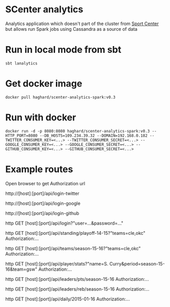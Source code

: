 SCenter analytics
================
Analytics application which doesn't part of the cluster from [Sport Center](https://github.com/haghard/sport-center) but allows run Spark jobs using Cassandra as a source of data

Run in local mode from sbt
=================

`sbt lanalytics`


Get docker image
=================

`docker pull haghard/scenter-analytics-spark:v0.3`


Run with docker
================

`docker run -d -p 8080:8080 haghard/scenter-analytics-spark:v0.3 --HTTP_PORT=8080 --DB_HOSTS=109.234.39.32 --DOMAIN=192.168.0.182 --TWITTER_CONSUMER_KEY=<...> --TWITTER_CONSUMER_SECRET=<...> --GOOGLE_CONSUMER_KEY=<...> --GOOGLE_CONSUMER_SECRET=<...> --GITHUB_CONSUMER_KEY=<...> --GITHUB_CONSUMER_SECRET=<...>` 


Example routes
===============

Open browser to get Authorization url

http://[host]:[port]/api/login-twitter

http://[host]:[port]/api/login-google

http://[host]:[port]/api/login-github


http GET [host]:[port]/api/login?"user=...&password=..."

http GET [host]:[port]/api/standing/playoff-14-15?"teams=cle,okc" Authorization:...

http GET [host]:[port]/api/teams/season-15-16?"teams=cle,okc" Authorization:...

http GET [host]:[port]/api/player/stats?"name=S. Curry&period=season-15-16&team=gsw" Authorization:...

http GET [host]:[port]/api/leaders/pts/season-15-16 Authorization:... 

http GET [host]:[port]/api/leaders/reb/season-15-16 Authorization:...

http GET [host]:[port]/api/daily/2015-01-16 Authorization:...